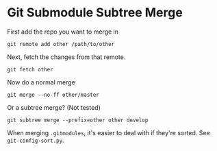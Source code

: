 # Git Submodule Subtree Merge

First add the repo you want to merge in

	git remote add other /path/to/other

Next, fetch the changes from that remote.

	git fetch other

Now do a normal merge

	git merge --no-ff other/master

Or a subtree merge? (Not tested)

	git subtree merge --prefix=other other develop


When merging `.gitmodules`, it's easier to deal with if they're sorted. See `git-config-sort.py`. 